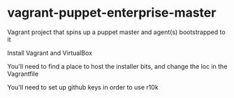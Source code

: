 vagrant-puppet-enterprise-master
=================

Vagrant project that spins up a puppet master and agent(s) bootstrapped to it

Install Vagrant and VirtualBox

You'll need to find a place to host the installer bits, and change the loc in the Vagrantfile

You'll need to set up github keys in order to use r10k
